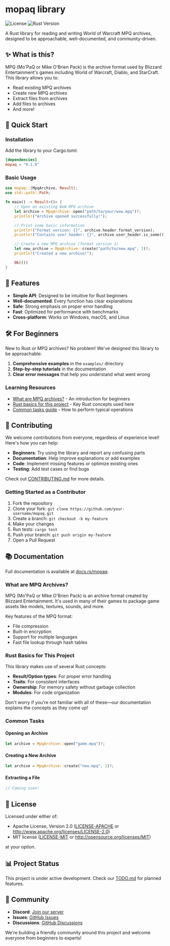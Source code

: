 # mopaq library

![License](https://img.shields.io/badge/license-MIT%2FApache--2.0-blue.svg)
![Rust Version](https://img.shields.io/badge/rust-1.86%2B-orange.svg)

A Rust library for reading and writing World of Warcraft MPQ archives, designed to be approachable, well-documented, and community-driven.

## ✨ What is this?

MPQ (Mo'PaQ or Mike O'Brien Pack) is the archive format used by Blizzard Entertainment's games including World of Warcraft, Diablo, and StarCraft. This library allows you to:

- Read existing MPQ archives
- Create new MPQ archives
- Extract files from archives
- Add files to archives
- And more!

## 🚀 Quick Start

### Installation

Add the library to your Cargo.toml:

```toml
[dependencies]
mopaq = "0.1.0"
```

### Basic Usage

```rust
use mopaq::{MpqArchive, Result};
use std::path::Path;

fn main() -> Result<()> {
    // Open an existing WoW MPQ archive
    let archive = MpqArchive::open("path/to/your/wow.mpq")?;
    println!("Archive opened successfully!");

    // Print some basic information
    println!("Format version: {}", archive.header.format_version);
    println!("Contains user header: {}", archive.user_header.is_some());

    // Create a new MPQ archive (format version 1)
    let new_archive = MpqArchive::create("path/to/new.mpq", 1)?;
    println!("Created a new archive!");

    Ok(())
}
```

## 🧰 Features

- **Simple API**: Designed to be intuitive for Rust beginners
- **Well-documented**: Every function has clear explanations
- **Safe**: Strong emphasis on proper error handling
- **Fast**: Optimized for performance with benchmarks
- **Cross-platform**: Works on Windows, macOS, and Linux

## 🛠️ For Beginners

New to Rust or MPQ archives? No problem! We've designed this library to be approachable:

1. **Comprehensive examples** in the `examples/` directory
2. **Step-by-step tutorials** in the documentation
3. **Clear error messages** that help you understand what went wrong

### Learning Resources

- [What are MPQ archives?](#mpq-basics) - An introduction for beginners
- [Rust basics for this project](#rust-basics) - Key Rust concepts used here
- [Common tasks guide](#common-tasks) - How to perform typical operations

## 🤝 Contributing

We welcome contributions from everyone, regardless of experience level! Here's how you can help:

- **Beginners**: Try using the library and report any confusing parts
- **Documentation**: Help improve explanations or add examples
- **Code**: Implement missing features or optimize existing ones
- **Testing**: Add test cases or find bugs

Check out [CONTRIBUTING.md](CONTRIBUTING.md) for more details.

### Getting Started as a Contributor

1. Fork the repository
2. Clone your fork: `git clone https://github.com/your-username/mopaq.git`
3. Create a branch: `git checkout -b my-feature`
4. Make your changes
5. Run tests: `cargo test`
6. Push your branch: `git push origin my-feature`
7. Open a Pull Request

## 📚 Documentation

Full documentation is available at [docs.rs/mopaq](https://docs.rs/mopaq).

### <a name="mpq-basics"></a>What are MPQ Archives?

MPQ (Mo'PaQ or Mike O'Brien Pack) is an archive format created by Blizzard Entertainment. It's used in many of their games to package game assets like models, textures, sounds, and more.

Key features of the MPQ format:

- File compression
- Built-in encryption
- Support for multiple languages
- Fast file lookup through hash tables

### <a name="rust-basics"></a>Rust Basics for This Project

This library makes use of several Rust concepts:

- **Result/Option types**: For proper error handling
- **Traits**: For consistent interfaces
- **Ownership**: For memory safety without garbage collection
- **Modules**: For code organization

Don't worry if you're not familiar with all of these—our documentation explains the concepts as they come up!

### <a name="common-tasks"></a>Common Tasks

#### Opening an Archive

```rust
let archive = MpqArchive::open("game.mpq")?;
```

#### Creating a New Archive

```rust
let archive = MpqArchive::create("new.mpq", 1)?;
```

#### Extracting a File

```rust
// Coming soon!
```

## 📝 License

Licensed under either of:

- Apache License, Version 2.0 ([LICENSE-APACHE](LICENSE-APACHE) or <http://www.apache.org/licenses/LICENSE-2.0>)
- MIT license ([LICENSE-MIT](LICENSE-MIT) or <http://opensource.org/licenses/MIT>)

at your option.

## 📊 Project Status

This project is under active development. Check our [TODO.md](TODO.md) for planned features.

## 💬 Community

- **Discord**: [Join our server](https://discord.gg/your-invite-link)
- **Issues**: [GitHub Issues](https://github.com/your-username/mopaq/issues)
- **Discussions**: [GitHub Discussions](https://github.com/your-username/mopaq/discussions)

We're building a friendly community around this project and welcome everyone from beginners to experts!
